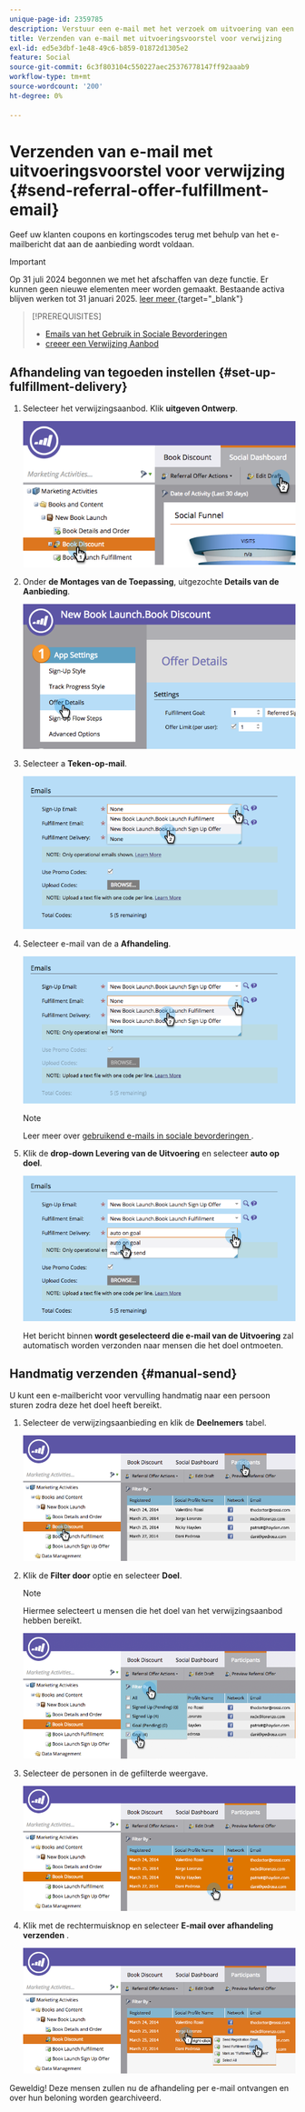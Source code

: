 ```yaml
---
unique-page-id: 2359785
description: Verstuur een e-mail met het verzoek om uitvoering van een verwijzingsvoorstel - Marketo Docs - Productdocumentatie
title: Verzenden van e-mail met uitvoeringsvoorstel voor verwijzing
exl-id: ed5e3dbf-1e48-49c6-b859-01872d1305e2
feature: Social
source-git-commit: 6c3f803104c550227aec25376778147ff92aaab9
workflow-type: tm+mt
source-wordcount: '200'
ht-degree: 0%

---
```


# Verzenden van e-mail met uitvoeringsvoorstel voor verwijzing {#send-referral-offer-fulfillment-email}

Geef uw klanten coupons en kortingscodes terug met behulp van het e-mailbericht dat aan de aanbieding wordt voldaan.

>[!IMPORTANT]
>
>Op 31 juli 2024 begonnen we met het afschaffen van deze functie. Er kunnen geen nieuwe elementen meer worden gemaakt. Bestaande activa blijven werken tot 31 januari 2025. [ leer meer ](https://nation.marketo.com/t5/employee-blogs/marketo-engage-social-features-deprecation/ba-p/351977) {target="_blank"}

>[!PREREQUISITES]
>
>* [ Emails van het Gebruik in Sociale Bevorderingen ](/help/marketo/product-docs/demand-generation/social/social-functions/use-emails-in-social-promotions.md)
>* [ creeer een Verwijzing Aanbod ](/help/marketo/product-docs/demand-generation/social/referral-offers/create-a-referral-offer.md)

## Afhandeling van tegoeden instellen {#set-up-fulfillment-delivery}

1. Selecteer het verwijzingsaanbod. Klik **uitgeven Ontwerp**.

   ![](assets/image2015-4-20-16-3a3-3a14.png)

1. Onder **de Montages van de Toepassing**, uitgezochte **Details van de Aanbieding**.

   ![](assets/image2015-4-23-12-3a53-3a16.png)

1. Selecteer a **Teken-op-mail**.

   ![](assets/image2015-4-23-12-3a58-3a52.png)

1. Selecteer e-mail van de a **Afhandeling**.

   ![](assets/image2015-4-23-13-3a4-3a40.png)

   >[!NOTE]
   >
   >Leer meer over [ gebruikend e-mails in sociale bevorderingen ](/help/marketo/product-docs/demand-generation/social/social-functions/use-emails-in-social-promotions.md).

1. Klik de **drop-down Levering van de Uitvoering** en selecteer **auto op doel**.

   ![](assets/image2015-4-23-13-3a13-3a33.png)

   Het bericht binnen **wordt geselecteerd die e-mail van de Uitvoering** zal automatisch worden verzonden naar mensen die het doel ontmoeten.

## Handmatig verzenden {#manual-send}

U kunt een e-mailbericht voor vervulling handmatig naar een persoon sturen zodra deze het doel heeft bereikt.

1. Selecteer de verwijzingsaanbieding en klik de **Deelnemers** tabel.

   ![](assets/image2015-4-20-15-3a37-3a14.png)

1. Klik de **Filter door** optie en selecteer **Doel**.

   >[!NOTE]
   >
   >Hiermee selecteert u mensen die het doel van het verwijzingsaanbod hebben bereikt.

   ![](assets/image2015-4-20-15-3a59-3a11.png)

1. Selecteer de personen in de gefilterde weergave.

   ![](assets/2015-04-23-13-08-53.png)

1. Klik met de rechtermuisknop en selecteer **E-mail over afhandeling verzenden** .

   ![](assets/2015-04-20-15-54-13.png)

Geweldig! Deze mensen zullen nu de afhandeling per e-mail ontvangen en over hun beloning worden gearchiveerd.
